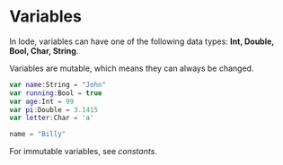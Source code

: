 # Variables

In Iode, variables can have one of the following data types: **Int, Double, Bool, Char, String**.

Variables are mutable, which means they can always be changed.

```swift
var name:String = "John"
var running:Bool = true
var age:Int = 99
var pi:Double = 3.1415
var letter:Char = 'a'

name = "Billy"
```

For immutable variables, see *constants*.